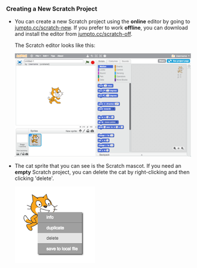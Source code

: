 ### Creating a New Scratch Project

+ You can create a new Scratch project using the __online__ editor by going to <a href="http://jumpto.cc/scratch-new" target="_blank">jumpto.cc/scratch-new</a>. If you prefer to work __offline__, you can download and install the editor from <a href="http://jumpto.cc/scratch-off" target="_blank">jumpto.cc/scratch-off</a>.

	The Scratch editor looks like this:

	![screenshot](images/scratch-editor.png)

+ The cat sprite that you can see is the Scratch mascot. If you need an __empty__ Scratch project, you can delete the cat by right-clicking and then clicking 'delete'.

	![screenshot](images/delete.png)
